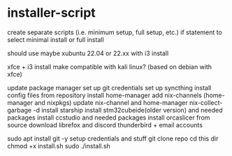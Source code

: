 # installer-script

create separate scripts (i.e. minimum setup, full setup, etc.)
if statement to select minimal install or full install

should use maybe xubuntu 22.04 or 22.xx with i3 install

xfce + i3 install
make compatible with kali linux? (based on debian with xfce)

update package manager
set up git credentials
set up syncthing
install config files from repository
install home-manager
add nix-channels (home-manager and nixpkgs)
update nix-channel and home-manager
nix-collect-garbage -d
install starship
install stm32cubeide(older version) and needed packages
install ccstudio and needed packages
install orcaslicer from source
download librefox and discord
thunderbird + email accounts 

sudo apt install git -y
setup credentials and stuff
git clone repo
cd this dir
chmod +x install.sh
sudo ./install.sh
